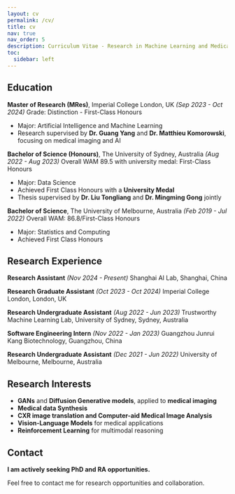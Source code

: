 ```yaml
---
layout: cv
permalink: /cv/
title: cv
nav: true
nav_order: 5
description: Curriculum Vitae - Research in Machine Learning and Medical Imaging
toc:
  sidebar: left
---
```


## Education

**Master of Research (MRes)**, Imperial College London, UK _(Sep 2023 - Oct 2024)_
Grade: Distinction - First-Class Honours
- Major: Artificial Intelligence and Machine Learning
- Research supervised by **Dr. Guang Yang** and **Dr. Matthieu Komorowski**, focusing on medical imaging and AI

**Bachelor of Science (Honours)**, The University of Sydney, Australia _(Aug 2022 - Aug 2023)_
Overall WAM 89.5 with university medal: First-Class Honours
- Major: Data Science
- Achieved First Class Honours with a **University Medal**
- Thesis supervised by **Dr. Liu Tongliang** and **Dr. Mingming Gong** jointly

**Bachelor of Science**, The University of Melbourne, Australia _(Feb 2019 - Jul 2022)_
Overall WAM: 86.8/First-Class Honours
- Major: Statistics and Computing
- Achieved First Class Honours

## Research Experience

**Research Assistant** _(Nov 2024 - Present)_
Shanghai AI Lab, Shanghai, China

**Research Graduate Assistant** _(Oct 2023 - Oct 2024)_
Imperial College London, London, UK

**Research Undergraduate Assistant** _(Aug 2022 - Jun 2023)_
Trustworthy Machine Learning Lab, University of Sydney, Sydney, Australia

**Software Engineering Intern** _(Nov 2022 - Jan 2023)_
Guangzhou Junrui Kang Biotechnology, Guangzhou, China

**Research Undergraduate Assistant** _(Dec 2021 - Jun 2022)_
University of Melbourne, Melbourne, Australia

## Research Interests

- **GANs** and **Diffusion Generative models**, applied to **medical imaging**
- **Medical data Synthesis**
- **CXR image translation and Computer-aid Medical Image Analysis**
- **Vision-Language Models** for medical applications
- **Reinforcement Learning** for multimodal reasoning

## Contact

**I am actively seeking PhD and RA opportunities.**

Feel free to contact me for research opportunities and collaboration.
